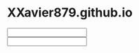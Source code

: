 # XXavier879.github.io
<html>
    <head>
        <title>XGames server</title>
        <link rel="shortcut icon" type="image/png" href="http://localhost:26543/storage/emulated/0/coding/proyecto+XGames/textures/XXavier879.ico">
        <link rel="stylesheet" href="http://localhost:26543/storage/emulated/0/coding/proyecto+XGames/fake+minecraft/css/start screen.css">
    </head>
    <body>
    <div class="search-container">
        <input id="input-search" type="search" onkeypress="return keyScriptInputSearch(event)" minlength="1" maxlength="500">
    </div>
    <div class="search-container">
        <input id="custom-webpage-loader" type="search" onkeypress="return keyScriptcustomSearch(event)" minlength="1" maxlength="500">
    </div>
    <script type="text/javascript">
        function validURL(str) {
            var pattern = new RegExp(
                '^(https?:\\/\\/)?' + // protocol
                '((([a-z\\d]([a-z\\d-]*[a-z\\d])*)\\.)+[a-z]{2,}|' + // domain name
                '((\\d{1,3}\\.){3}\\d{1,3}))' + // OR ip (v4) address
                '(\\:\\d+)?(\\/[-a-z\\d%_.~+]*)*' + // port and path
                '(\\?[;&a-z\\d%_.~+=-]*)?' + // query string
                '(\\#[-a-z\\d_]*)?$',
                'i',
            ) // fragment locator
            return !!pattern.test(str)
        }

        function goSearch() {
            var searchValue = document.getElementById('input-search').value
            if (validURL(searchValue)) {
                if (
                    searchValue.startsWith('https://') ||
                    searchValue.startsWith('http://')
                ) {
                    window.location.href = searchValue
                } else {
                    window.location.href = 'http://' + searchValue
                }
            } else {
                var engineUrl = Client.getSearchEngineUrl().replace('%s', '')
                window.location.href = engineUrl + searchValue
            }
        }

        function keyScriptInputSearch(e) {
            if (e.keyCode === 13) {
                goSearch()
                return false
            }
        }

        function gocustomSearch() {
            var searchValue = document.getElementById('input-search').value
            if (validURL(searchValue)) {
                if (
                    searchValue.startsWith('www.')
                ) {
                    window.location.href = 'http://localhost:26543/storage/emulated/0/coding/searcher/custom_web/' +searchValue + '.html'
                } else {
                    window.location.href = 'http://localhost:26543/storage/emulated/0/coding/searcher/search=' + searchValue + '.html'
                }
            } else {
                window.location.href = 'http://localhost:26543/storage/emulated/0/coding/searcher/search=' + searchValue + '.html'
            }
        }

        function keyScriptcustomSearch(e) {
            if (e.keyCode === 13) {
                gocustomSearch()
                return false
            }
        }
    </script>
    <iframe class="XGames-Web-screen" src="http://localhost:26543/storage/emulated/0/coding/proyecto+XGames/html+test.html" frameborder="10"></iframe>
    </body>
</html>
